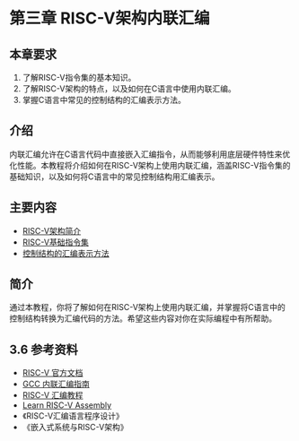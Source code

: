 # 第三章 RISC-V架构内联汇编

## 本章要求

1. 了解RISC-V指令集的基本知识。
2. 了解RISC-V架构的特点，以及如何在C语言中使用内联汇编。
3. 掌握C语言中常见的控制结构的汇编表示方法。

## 介绍
内联汇编允许在C语言代码中直接嵌入汇编指令，从而能够利用底层硬件特性来优化性能。本教程将介绍如何在RISC-V架构上使用内联汇编，涵盖RISC-V指令集的基础知识，以及如何将C语言中的常见控制结构用汇编表示。

## 主要内容

- [RISC-V架构简介](./chapter_3_1.md)
- [RISC-V基础指令集](./chapter_3_2.md)
- [控制结构的汇编表示方法](./chapter_3_3.md)


## 简介

通过本教程，你将了解如何在RISC-V架构上使用内联汇编，并掌握将C语言中的控制结构转换为汇编代码的方法。希望这些内容对你在实际编程中有所帮助。

## 3.6 参考资料
- [RISC-V 官方文档](https://riscv.org/technical/specifications/)
- [GCC 内联汇编指南](https://gcc.gnu.org/onlinedocs/gcc/Using-Assembly-Language-with-C.html)
- [RISC-V 汇编教程](https://riscv.org/software-tools/risc-v-assembly-programming/)
- [Learn RISC-V Assembly](https://riscvasm.com)
- 《RISC-V汇编语言程序设计》
- 《嵌入式系统与RISC-V架构》

